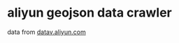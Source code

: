 # aliyun geojson data crawler

data from [datav.aliyun.com](http://datav.aliyun.com/portal/school/atlas/area_selector)